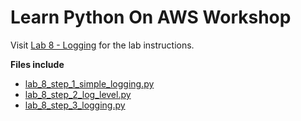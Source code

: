 # Learn Python On AWS Workshop

Visit [Lab 8 - Logging](https://learn-to-code.workshop.aws/logging/lab_8/) for the lab instructions.

**Files include**

* [lab_8_step_1_simple_logging.py](lab_8_step_1_simple_logging.py)
* [lab_8_step_2_log_level.py](lab_8_step_2_log_level.py)
* [lab_8_step_3_logging.py](lab_8_step_3_logging.py)

